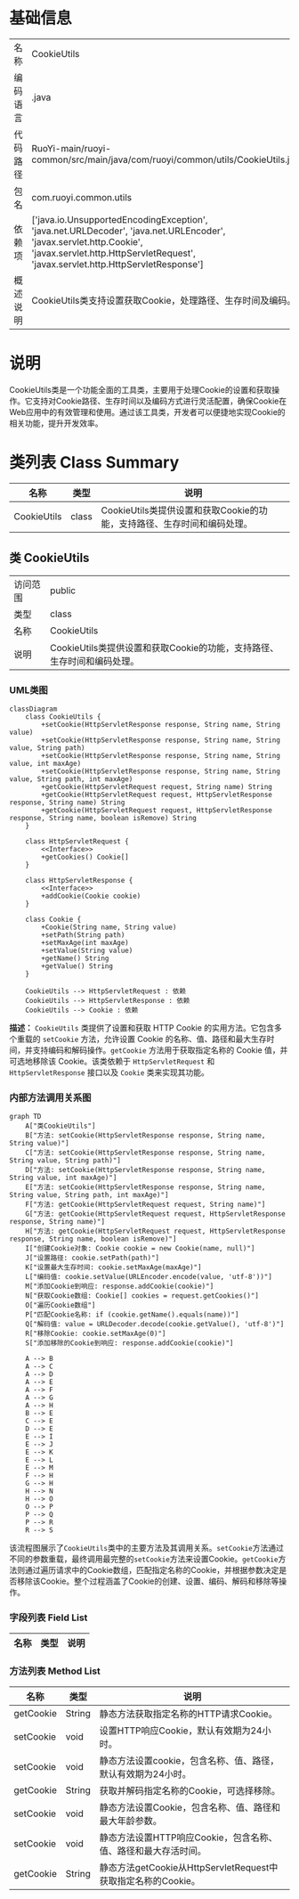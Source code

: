 # 基础信息

|      |      |
|------|------|
| 名称 | CookieUtils |
| 编码语言 | .java |
| 代码路径 | RuoYi-main/ruoyi-common/src/main/java/com/ruoyi/common/utils/CookieUtils.java |
| 包名 | com.ruoyi.common.utils |
| 依赖项 | ['java.io.UnsupportedEncodingException', 'java.net.URLDecoder', 'java.net.URLEncoder', 'javax.servlet.http.Cookie', 'javax.servlet.http.HttpServletRequest', 'javax.servlet.http.HttpServletResponse'] |
| 概述说明 | CookieUtils类支持设置获取Cookie，处理路径、生存时间及编码。 |

# 说明

CookieUtils类是一个功能全面的工具类，主要用于处理Cookie的设置和获取操作。它支持对Cookie路径、生存时间以及编码方式进行灵活配置，确保Cookie在Web应用中的有效管理和使用。通过该工具类，开发者可以便捷地实现Cookie的相关功能，提升开发效率。

# 类列表 Class Summary

| 名称   | 类型  | 说明 |
|-------|------|-------------|
| CookieUtils | class | CookieUtils类提供设置和获取Cookie的功能，支持路径、生存时间和编码处理。 |



## 类 CookieUtils

|      |      |
|------|------|
| 访问范围 | public |
| 类型 | class |
| 名称 | CookieUtils |
| 说明 | CookieUtils类提供设置和获取Cookie的功能，支持路径、生存时间和编码处理。 |


### UML类图

```mermaid
classDiagram
    class CookieUtils {
        +setCookie(HttpServletResponse response, String name, String value)
        +setCookie(HttpServletResponse response, String name, String value, String path)
        +setCookie(HttpServletResponse response, String name, String value, int maxAge)
        +setCookie(HttpServletResponse response, String name, String value, String path, int maxAge)
        +getCookie(HttpServletRequest request, String name) String
        +getCookie(HttpServletRequest request, HttpServletResponse response, String name) String
        +getCookie(HttpServletRequest request, HttpServletResponse response, String name, boolean isRemove) String
    }

    class HttpServletRequest {
        <<Interface>>
        +getCookies() Cookie[]
    }

    class HttpServletResponse {
        <<Interface>>
        +addCookie(Cookie cookie)
    }

    class Cookie {
        +Cookie(String name, String value)
        +setPath(String path)
        +setMaxAge(int maxAge)
        +setValue(String value)
        +getName() String
        +getValue() String
    }

    CookieUtils --> HttpServletRequest : 依赖
    CookieUtils --> HttpServletResponse : 依赖
    CookieUtils --> Cookie : 依赖
```

**描述：**
`CookieUtils` 类提供了设置和获取 HTTP Cookie 的实用方法。它包含多个重载的 `setCookie` 方法，允许设置 Cookie 的名称、值、路径和最大生存时间，并支持编码和解码操作。`getCookie` 方法用于获取指定名称的 Cookie 值，并可选地移除该 Cookie。该类依赖于 `HttpServletRequest` 和 `HttpServletResponse` 接口以及 `Cookie` 类来实现其功能。


### 内部方法调用关系图

```mermaid
graph TD
    A["类CookieUtils"]
    B["方法: setCookie(HttpServletResponse response, String name, String value)"]
    C["方法: setCookie(HttpServletResponse response, String name, String value, String path)"]
    D["方法: setCookie(HttpServletResponse response, String name, String value, int maxAge)"]
    E["方法: setCookie(HttpServletResponse response, String name, String value, String path, int maxAge)"]
    F["方法: getCookie(HttpServletRequest request, String name)"]
    G["方法: getCookie(HttpServletRequest request, HttpServletResponse response, String name)"]
    H["方法: getCookie(HttpServletRequest request, HttpServletResponse response, String name, boolean isRemove)"]
    I["创建Cookie对象: Cookie cookie = new Cookie(name, null)"]
    J["设置路径: cookie.setPath(path)"]
    K["设置最大生存时间: cookie.setMaxAge(maxAge)"]
    L["编码值: cookie.setValue(URLEncoder.encode(value, 'utf-8'))"]
    M["添加Cookie到响应: response.addCookie(cookie)"]
    N["获取Cookie数组: Cookie[] cookies = request.getCookies()"]
    O["遍历Cookie数组"]
    P["匹配Cookie名称: if (cookie.getName().equals(name))"]
    Q["解码值: value = URLDecoder.decode(cookie.getValue(), 'utf-8')"]
    R["移除Cookie: cookie.setMaxAge(0)"]
    S["添加移除的Cookie到响应: response.addCookie(cookie)"]

    A --> B
    A --> C
    A --> D
    A --> E
    A --> F
    A --> G
    A --> H
    B --> E
    C --> E
    D --> E
    E --> I
    E --> J
    E --> K
    E --> L
    E --> M
    F --> H
    G --> H
    H --> N
    H --> O
    O --> P
    P --> Q
    P --> R
    R --> S
```

该流程图展示了`CookieUtils`类中的主要方法及其调用关系。`setCookie`方法通过不同的参数重载，最终调用最完整的`setCookie`方法来设置Cookie。`getCookie`方法则通过遍历请求中的Cookie数组，匹配指定名称的Cookie，并根据参数决定是否移除该Cookie。整个过程涵盖了Cookie的创建、设置、编码、解码和移除等操作。

### 字段列表 Field List

| 名称  | 类型  | 说明 |
|-------|-------|------|

### 方法列表 Method List

| 名称  | 类型  | 说明 |
|-------|-------|------|
| getCookie | String | 静态方法获取指定名称的HTTP请求Cookie。 |
| setCookie | void | 设置HTTP响应Cookie，默认有效期为24小时。 |
| setCookie | void | 静态方法设置cookie，包含名称、值、路径，默认有效期为24小时。 |
| getCookie | String | 获取并解码指定名称的Cookie，可选择移除。 |
| setCookie | void | 静态方法设置Cookie，包含名称、值、路径和最大年龄参数。 |
| setCookie | void | 静态方法设置HTTP响应Cookie，包含名称、值、路径和最大存活时间。 |
| getCookie | String | 静态方法getCookie从HttpServletRequest中获取指定名称的Cookie。 |




